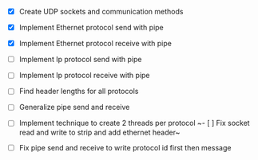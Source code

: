 - [x] Create UDP sockets and communication methods
- [x] Implement Ethernet protocol send with pipe
- [x] Implement Ethernet protocol receive with pipe
- [ ] Implement Ip protocol send with pipe
- [ ] Implement Ip protocol receive with pipe
- [ ] Find header lengths for all protocols
- [ ] Generalize pipe send and receive
- [ ] Implement technique to create 2 threads per protocol
~- [ ] Fix socket read and write to strip and add ethernet header~
- [ ] Fix pipe send and receive to write protocol id first then message


